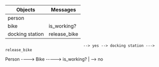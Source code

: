 |**Objects**|**Messages**|
|-------|--------|
|person |           |
|bike   |is_working?|
|docking station |release_bike|

                                       --> yes --> docking station ---> release_bike
Person ----> Bike -----> is_working? |
                                       --> no
